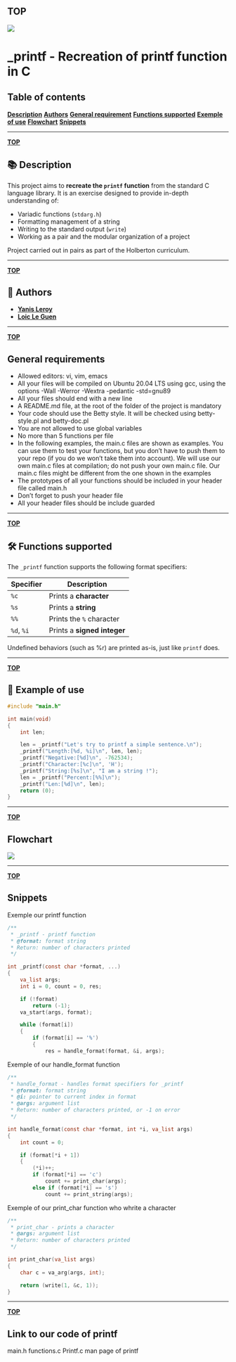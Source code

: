 ## TOP
<img src= "https://github.com/loicleguen/holbertonschool-printf/blob/main/holberton.png">

# _printf - Recreation of printf function in C

## Table of contents
**[Description](https://github.com/loicleguen/holbertonschool-printf/blob/main/README.md#-description)**
**[Authors](https://github.com/loicleguen/holbertonschool-printf/blob/main/README.md#-authors)**
**[General requirement](https://github.com/loicleguen/holbertonschool-printf/blob/main/README.md#general-requirements)**
**[Functions supported](https://github.com/loicleguen/holbertonschool-printf/blob/main/README.md#%EF%B8%8F-functions-supported)**
**[Exemple of use](https://github.com/loicleguen/holbertonschool-printf/blob/main/README.md#-example-of-use)**
**[Flowchart](https://github.com/loicleguen/holbertonschool-printf/blob/main/README.md#flowchart)**
**[Snippets](https://github.com/loicleguen/holbertonschool-printf/blob/main/README.md#snippets)**

---

**[TOP](https://github.com/loicleguen/holbertonschool-printf/blob/main/README.md#top)**

## 📚 Description

This project aims to **recreate the `printf` function** from the standard C language library. It is an exercise designed to provide in-depth understanding of:

- Variadic functions (`stdarg.h`)
- Formatting management of a string
- Writing to the standard output (`write`)
- Working as a pair and the modular organization of a project

Project carried out in pairs as part of the Holberton curriculum.

---

**[TOP](https://github.com/loicleguen/holbertonschool-printf/blob/main/README.md#top)**

## 👥 Authors

- **[Yanis Leroy](https://github.com/LEROY-Yanis)**  
- **[Loic Le Guen](https://github.com/loicleguen)**

---

**[TOP](https://github.com/loicleguen/holbertonschool-printf/blob/main/README.md#top)**

## General requirements

- Allowed editors: vi, vim, emacs
- All your files will be compiled on Ubuntu 20.04 LTS using gcc, using the options -Wall -Werror -Wextra -pedantic -std=gnu89
- All your files should end with a new line
- A README.md file, at the root of the folder of the project is mandatory
- Your code should use the Betty style. It will be checked using betty-style.pl and betty-doc.pl
- You are not allowed to use global variables
- No more than 5 functions per file
- In the following examples, the main.c files are shown as examples. You can use them to test your functions, but you don’t have to push them to your repo (if you     do we won’t take them into account). We will use our own main.c files at compilation; do not push your own main.c file. Our main.c files might be different from    the one shown in the examples
- The prototypes of all your functions should be included in your header file called main.h
- Don’t forget to push your header file
- All your header files should be include guarded

---

**[TOP](https://github.com/loicleguen/holbertonschool-printf/blob/main/README.md#top)**

## 🛠️ Functions supported

The `_printf` function supports the following format specifiers:

|**Specifier**  | **Description**                     |
|---------------|-------------------------------------|
| `%c`          | Prints a **character**              |
| `%s`          | Prints a **string**                 |
| `%%`          | Prints the `%` character            |
| `%d`, `%i`    | Prints a **signed integer**         |

Undefined behaviors (such as %r) are printed as-is, just like `printf` does.

---

**[TOP](https://github.com/loicleguen/holbertonschool-printf/blob/main/README.md#top)**

## 🧪 Example of use

```c
#include "main.h"

int main(void)
{
    int len;

    len = _printf("Let's try to printf a simple sentence.\n");
    _printf("Length:[%d, %i]\n", len, len);
    _printf("Negative:[%d]\n", -762534);
    _printf("Character:[%c]\n", 'H');
    _printf("String:[%s]\n", "I am a string !");
    len = _printf("Percent:[%%]\n");
    _printf("Len:[%d]\n", len);
    return (0);
}
```
---

**[TOP](https://github.com/loicleguen/holbertonschool-printf/blob/main/README.md#top)**

## Flowchart

<img src= "https://github.com/loicleguen/holbertonschool-printf/blob/main/Flowchartprintf.drawio.png">

---

**[TOP](https://github.com/loicleguen/holbertonschool-printf/blob/main/README.md#top)**

## Snippets

Exemple our printf function
```c
/**
 * _printf - printf function
 * @format: format string
 * Return: number of characters printed
 */

int _printf(const char *format, ...)
{
	va_list args;
	int i = 0, count = 0, res;

	if (!format)
		return (-1);
	va_start(args, format);

	while (format[i])
	{
		if (format[i] == '%')
		{
			res = handle_format(format, &i, args);
```
Exemple of our handle_format function
```c
/**
 * handle_format - handles format specifiers for _printf
 * @format: format string
 * @i: pointer to current index in format
 * @args: argument list
 * Return: number of characters printed, or -1 on error
 */

int handle_format(const char *format, int *i, va_list args)
{
	int count = 0;

	if (format[*i + 1])
	{
		(*i)++;
		if (format[*i] == 'c')
			count += print_char(args);
		else if (format[*i] == 's')
			count += print_string(args);
```
Exemple of our print_char function who whrite a character
```c
/**
 * print_char - prints a character
 * @args: argument list
 * Return: number of characters printed
 */

int print_char(va_list args)
{
	char c = va_arg(args, int);

	return (write(1, &c, 1));
}
```

---

**[TOP](https://github.com/loicleguen/holbertonschool-printf/blob/main/README.md#top)**

## Link to our code of printf

main.h
functions.c
Printf.c
man page of printf

